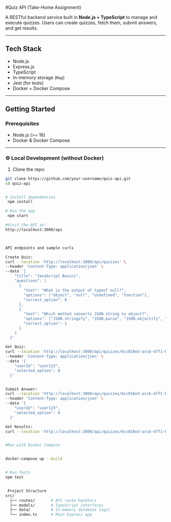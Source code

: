 #Quiz API (Take-Home Assignment)

A RESTful backend service built in **Node.js + TypeScript** to manage and execute quizzes. Users can create quizzes, fetch them, submit answers, and get results.

---

## Tech Stack

- Node.js
- Express.js
- TypeScript
- In-memory storage (`Map`)
- Jest (for tests)
- Docker + Docker Compose

---

## Getting Started

### Prerequisites

- Node.js (>= 16)
- Docker & Docker Compose

---

### ⚙️ Local Development (without Docker)

1. Clone the repo:

```bash
git clone https://github.com/your-username/quiz-api.git
cd quiz-api


# Install dependencies
 npm install

# Run the app
 npm start 

#Visit the API at:
http://localhost:3000/api



API endpoints and sample curls

Create Quiz:
curl --location 'http://localhost:3000/api/quizzes' \
--header 'Content-Type: application/json' \
--data '{
    "title": "JavaScript Basics",
    "questions": [
      {
        "text": "What is the output of typeof null?",
        "options": ["object", "null", "undefined", "function"],
        "correct_option": 0
      },
      {
        "text": "Which method converts JSON string to object?",
        "options": ["JSON.stringify", "JSON.parse", "JSON.objectify", "parseJSON"],
        "correct_option": 1
      }
    ]
  }'

Get Quiz:
curl --location 'http://localhost:3000/api/quizzes/6cc016e3-accb-47f1-b145-c03246d5fe7c/questions/<question_id>/answer' \
--header 'Content-Type: application/json' \
--data '{
    "userId": "user123",
    "selected_option": 0
  }'


Submit Answer:
curl --location 'http://localhost:3000/api/quizzes/6cc016e3-accb-47f1-b145-c03246d5fe7c/questions/444193f8-e3d9-49bf-b5be-73609815c8ce/answer' \
--header 'Content-Type: application/json' \
--data '{
    "userId": "user123",
    "selected_option": 0
  }'

Get Results:
curl --location 'http://localhost:3000/api/quizzes/6cc016e3-accb-47f1-b145-c03246d5fe7c/results/user123'


#Run with Docker Compose


docker-compose up --build


# Run Tests
npm test


 Project Structure
src/
  ├── routes/       # API route handlers
  ├── models/       # TypeScript interfaces
  ├── data/         # In-memory database logic
  └── index.ts      # Main Express app



